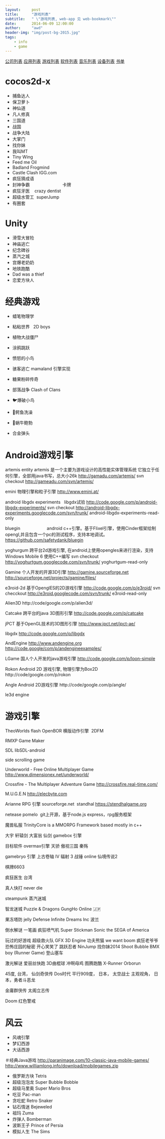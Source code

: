 ```yaml
---
layout:     post
title:      "游戏列表"
subtitle:   " \"游戏列表, web-app 见 web-bookmark\""
date:       2014-06-09 12:00:00
author:     "awd"
header-img: "img/post-bg-2015.jpg"
tags:
    - info
    - game
---
```

[公司列表](/2014/06/09/公司列表/)
[应用列表](/2014/06/09/应用列表/)
[游戏列表](/2014/06/09/游戏列表/)
[软件列表](/2014/06/09/软件列表/)
[音乐列表](/2014/06/09/音乐列表/)
[设备列表](/2014/06/09/设备列表/)
[书单](/2014/06/09/书单/)

# cocos2d-x
- 捕鱼达人
- 保卫萝卜
- 神仙道
- 凡人修真
- 三国道
- 战国
- 战争大陆
- 大掌门
- 找你妹
- 我叫MT
- Tiny Wing
- Feed me Oil
- Badland				Frogmind
- Castle Clash 			IGG.com
- 疯狂猜成语
- 封神争霸                           卡牌
- 疯狂牙医    crazy dentist
- 超级水管工  superJump
- 有圈套


# Unity
- 滑雪大冒险
- 神庙逃亡
- 纪念碑谷
- 蒸汽之城
- 宫爆老奶奶
- 地铁跑酷
- Dad was a thief
- 恋爱方块人


# 经典游戏
- 蜡笔物理学
- 粘粘世界   2D boys
- 植物大战僵尸
- 涂鸦跳跃
- 愤怒的小鸟
- 骇客逃亡 mamaland 引擎实现
- 糖果粉碎传奇
- 部落战争 Clash of Clans
- 🐦爆破小鸟
- 🛀鳄鱼洗澡
- 🐌蜗牛鲍勃

- 合金弹头


# Android游戏引擎
artemis entity
artemis 是一个主要为游戏设计的高性能实体管理系统
它独立于任何引擎，全部用java书写，总大小26k
http://gamadu.com/artemis/
svn checkout http://gameadu.com/svn/artemis/

emini
物理引擎和粒子引擎
http://www.emini.at/


android libgdx experiments   libgdx试验
http://code.google.com/p/android-libgdx-experiments/
svn checkout http://android-libgdx-experiments.googlecode.com/svn/trunk/ android-libgdx-experiments-read-only

bluegin                     
android c++引擎。基于Flixel引擎，使用Cinder框架绘制opengl,并且包含一个pc的测试程序，支持本地调试。
https://github.com/safetydank/bluegin

yoghurgum
跨平台2d游戏引擎,
在android上使用opengles来进行渲染，支持Windows Mobile 6
使用C++编写
svn checkout http://yoghurtgum.googlecode.com/svn/trunk/ yoghurtgum-read-only


Gamine
个人开发的开源3D引擎
http://gamine.sourceforge.net
http://sourceforge.net/projects/gamine/files/


e3roid-2d
基于OpenglES的2D游戏引擎
http://code.google.com/p/e3roid/
svn checckout http://e3roid.googlecode.com/svn/trunk/ e3roid-read-only


Alien3D
http://code/google.com/p/alien3d/

Catcake
跨平台的java 3D图形引擎
http://code.google.com/p/catcake

jPCT
基于OpenGL技术的3D图形引擎
http://www.jpct.net/jpct-ae/


libgdx
http://code.google.com/p/libgdx

AndEngine
http://www.andengine.org
http://code.google/com/p/andengineexamples/

LGame
国人个人开发的java游戏引擎
http://code.google.com/p/loon-simple

Rokon
Android 2D 游戏引擎, 物理引擎为Box2D
http://code/google.com/p/rokon

Angle
Android 2D游戏引擎
http://code/google.com/p/angle/


le3d engine


# 游戏引擎
TheoWorlds flash
OpenBOR 横版动作引擎 
2DFM

RMXP
Game Maker

SDL
libSDL-android

side scrolling game 

Underworld - Free Online Multiplayer Game
http://www.dimensionex.net/underworld/


Crossfire - The Multiplayer Adventure Game
http://crossfire.real-time.com/


M.U.G.E.N
http://elecbyte.com


Arianne RPG 引擎 sourceforge.net  standhal
https://stendhalgame.org


netease pomelo 
git上开源，基于node.js express，rpg服务框架


魔兽私服
TrinityCore is a MMORPG Framework based mostly in c++


大宇
轩辕剑
大富翁
仙剑
gamebox 引擎




目标软件
overmax引擎
天骄
傲视三国
秦殇



gamebryo 引擎
上古卷轴 IV
辐射 3
战锤 online
仙境传说2




棋牌6603

疯狂医生 台湾

真人快打
never die

steampunk 蒸汽迷城

智龙迷城 Puzzle & Dragons
GungHo Online 🇯🇵

果冻塔防 jelly Defense
Infinite Dreams Inc 波兰


倒水解谜
一笔画
疯狂喷气机
Super Stickman
Sonic the SEGA of America


玩过的好游戏
超级救火队  GFX 3D Engine
功夫熊猫 we want boom
疯狂老爷爷
恐怖庄园的秘密
开心笑笑了
跳跃忍者 NinJump
找你妹2014
Shoot Bubble
BMX boy (Runner Game)
登山塞车

激光解谜
爱丽丝快跑
3D曲棍球
冲啊母鸡
图腾跑酷   X-Runner
Orborun



45度, 台湾， 仙剑奇侠传  Dos时代
平行909度， 日本， 太空战士
主观视角， 日本，勇者斗恶龙


金庸群侠传
太阁立志传


Doom
红色警戒


# 风云
- 风魂引擎
- 梦幻西游
- 大话西游



＃经典Java游戏
http://paranimage.com/10-classic-java-mobile-games/
http://www.williamlong.info/download/mobilegames.zip
- 俄罗斯方块 Tetris
- 超级泡泡龙 Super Bubble Bobble
- 超级马里奥 Super Mario Bros
- 吃豆          Pac-man
- 贪吃蛇	Retro Snaker
- 钻石情迷    Bejeweled
- 祖玛		Zuma
- 炸弹人	Bomberman
- 波斯王子    Prince of Persia
- 模拟人生    The Sims




